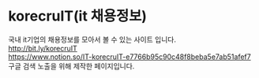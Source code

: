 # korecruIT(it 채용정보)  
국내 it기업의 채용정보를 모아서 볼 수 있는 사이트 입니다.  
http://bit.ly/korecruIT  
https://www.notion.so/IT-korecruIT-e7766b95c90c48f8beba5e7ab51afef7  
구글 검색 노출을 위해 제작한 페이지입니다.
